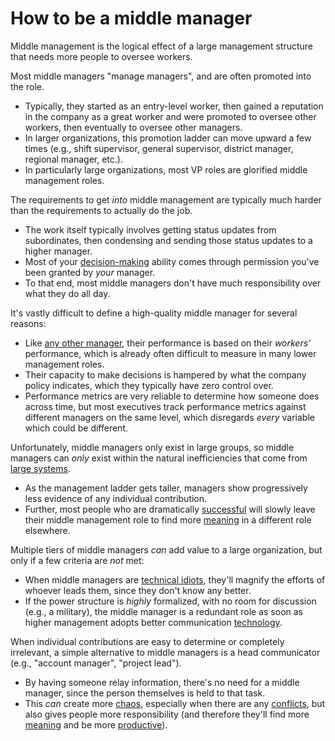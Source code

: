
# How to be a middle manager

Middle management is the logical effect of a large management structure that needs more people to oversee workers.

Most middle managers "manage managers", and are often promoted into the role.

- Typically, they started as an entry-level worker, then gained a reputation in the company as a great worker and were promoted to oversee other workers, then eventually to oversee other managers.
- In larger organizations, this promotion ladder can move upward a few times (e.g., shift supervisor, general supervisor, district manager, regional manager, etc.).
- In particularly large organizations, most VP roles are glorified middle management roles.

The requirements to get *into* middle management are typically much harder than the requirements to actually do the job.

- The work itself typically involves getting status updates from subordinates, then condensing and sending those status updates to a higher manager.
- Most of your [decision-making](decisions.md) ability comes through permission you've been granted by *your* manager.
- To that end, most middle managers don't have much responsibility over what they do all day.

It's vastly difficult to define a high-quality middle manager for several reasons:

- Like [any other manager](mgmt-1_why.md), their performance is based on their *workers'* performance, which is already often difficult to measure in many lower management roles.
- Their capacity to make decisions is hampered by what the company policy indicates, which they typically have zero control over.
- Performance metrics are very reliable to determine how someone does across time, but most executives track performance metrics against different managers on the same level, which disregards *every* variable which could be different.

Unfortunately, middle managers only exist in large groups, so middle managers can *only* exist within the natural inefficiencies that come from [large systems](groups-large.md).

- As the management ladder gets taller, managers show progressively less evidence of any individual contribution.
- Further, most people who are dramatically [successful](success-4_routine.md) will slowly leave their middle management role to find more [meaning](meaning.md) in a different role elsewhere.

Multiple tiers of middle managers *can* add value to a large organization, but only if a few criteria are *not* met:

- When middle managers are [technical idiots](https://gainedin.site/idiot/), they'll magnify the efforts of whoever leads them, since they don't know any better.
- If the power structure is *highly* formalized, with no room for discussion (e.g., a military), the middle manager is a redundant role as soon as higher management adopts better communication [technology](technology.md).

When individual contributions are easy to determine or completely irrelevant, a simple alternative to middle managers is a head communicator (e.g., "account manager", "project lead").

- By having someone relay information, there's no need for a middle manager, since the person themselves is held to that task.
- This *can* create more [chaos](unknown.md), especially when there are any [conflicts](people-5_conflicts.md), but also gives people more responsibility (and therefore they'll find more [meaning](meaning.md) and be more [productive](success-4_routine.md)).
